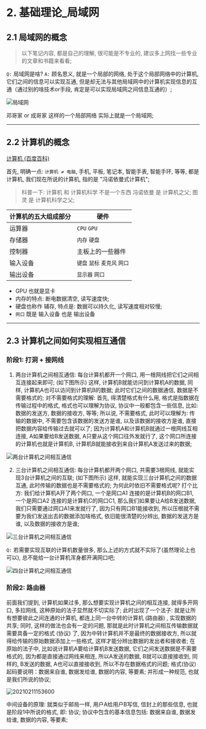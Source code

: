 # 2. 基础理论_局域网

## 2.1 局域网的概念

> 以下笔记内容, 都是自己的理解, 很可能是不专业的, 建议多上网找一些专业的文章和书籍来看看;

`Q:` 局域网是啥?
`A:` 顾名思义, 就是一个局部的网络, 处于这个局部网络中的计算机, 它们之间的信息可以实现互通, 但是却无法与其他局域网中的计算机实现信息的互通（通过别的啥技术or手段, 肯定是可以实现局域网之间信息互通的）;

![局域网](https://cdn.jsdelivr.net/gh/123taojiale/dahuyou_picture@main/blogs/20210211161920.png)

邓哥家 or 成哥家 这样的一个局部网络 实际上就是一个局域网;

---

## 2.2 计算机的概念

[计算机 (百度百科)](https://baike.baidu.com/item/%E8%AE%A1%E7%AE%97%E6%9C%BA/140338?fr=aladdin)

首先, 明确一点: `计算机 ≠ 电脑`, 手机, 平板, 笔记本, 智能手表, 智能手环, 等等, 都是计算机, 我们现在所说的计算机, 指的是 "冯诺依曼式计算机";

> 科普一下: 计算机 和 计算机科学 不是一个东西
> 冯诺依曼 是 计算机之父;
> 图灵 是 计算机科学之父;

| 计算机的五大组成部分 | 硬件                          |
| -------------------- | ----------------------------- |
| 运算器               | `CPU` `GPU`                   |
| 存储器               | `内存` `硬盘`                 |
| 控制器               | 主板上的一些器件              |
| 输入设备             | `键盘` `鼠标` `麦克风` `网口` |
| 输出设备             | `显示器` `网口`               |

- GPU 也就是显卡
- 内存的特点: 断电数据清空, 读写速度快;
- 硬盘也称作 辅存, 特点是: 数据可以持久化, 读写速度相对较慢;
- `网口` 既是 输入设备 也是 输出设备

---

## 2.3 计算机之间如何实现相互通信

### 阶段1: 打洞 + 接网线

1. 两台计算机之间相互通信: 每台计算机都开一个网口, 用一根网线把它们之间相互连接起来即可; (如下图所示) 这样, 计算机B就能访问到计算机A的数据, 同样, 计算机A也可以访问到计算机B的数据; 此时它们之间的数据通信, 数据是不需要格式的;
   对不需要格式的理解:
   首先, 得清楚格式有什么用, 格式是指数据在传输过程中的格式, 格式也可以理解为协议, 协议中一般都包含一些信息, 比如: 数据的发送方, 数据的接收方, 等等;
   所以说, 不需要格式, 此时可以理解为: 传输的数据中, 不需要包含该数据的发送方是谁, 以及该数据的接收方是谁, 直接把数据内容给传输过去就可以了;
   因为计算机A和计算机B就通过一根网线互相连接, A如果要给B发送数据, A只要从这个网口往外发就行了, 这个网口所连接的计算机也就是计算机B, 计算机B就能接收到来自计算机A发送过来的数据;

![两台计算机之间相互通信](https://cdn.jsdelivr.net/gh/123taojiale/dahuyou_picture@main/blogs/20210211130701.png)

2. 三台计算机之间相互通信: 每台计算机都开两个网口, 共需要3根网线, 就能实现3台计算机之间的互联; (如下图所示) 这样, 就能实现三台计算机之间的数据互通, 此时传输的数据也是不需要格式的;
   为何此时依旧不需要格式呢?
   打个比方: 我们给计算机A开了两个网口, 一个是网口A1 连接的是计算机B的网口B1, 一个是网口A2 连接的是计算机C的网口C1, 那么我们如果要让A给B发送数据, 我们只需要通过网口A1来发就行了, 因为只有网口B1能接收到, 所以压根就不需要为我们发送出去的数据添加啥格式, 依旧能很清楚的分辨出, 数据的发送方是谁, 以及数据的接收方是谁;

![三台计算机之间相互通信](https://cdn.jsdelivr.net/gh/123taojiale/dahuyou_picture@main/blogs/20210211130932.png)

`Q:` 若需要实现互联的计算机数量很多, 那么上述的方式就不实际了(虽然理论上也可以), 总不能给一台计算机浑身都开满网口吧;

![四台计算机之间相互通信](https://cdn.jsdelivr.net/gh/123taojiale/dahuyou_picture@main/blogs/20210211131403.png)

### 阶段2: 路由器

前面我们提到, 计算机如果过多, 那么想要实现计算机之间的相互连接, 就得多开网口, 多拉网线, 这种原始的法子显然就不切实际了;
此时出现了一个法子: 就是让所有想要彼此之间连通的计算机, 都连上同一台中转的计算机 (路由器) , 实现数据的共享;
同时, 这样的做法也会有一定的问题, 那就是此时计算机之间相互传输数据就需要具备一定的格式 (协议) 了, 因为中转计算机并不是最终的数据接收方, 所以就得给传输的原始数据添加上一些格式, 这样才能分辨出数据的发出者和接收者;
在原始的法子中, 比如说计算机A要给计算机B发送数据, 它们之间发送数据是不需要格式的, 因为都是直接通过网线来相连, 所以A发送的数据, B就可以直接接收到, 同样的, B发送的数据, A也可以直接接收到, 所以不存在数据格式的问题;
格式(协议)起码要说明：数据来自谁, 数据发给谁, 数据的内容, 等要素;
并形成一种规范, 也就是我们所说的协议;

![20210211153600](https://cdn.jsdelivr.net/gh/123taojiale/dahuyou_picture@main/blogs/20210211153600.png)

中间设备的原理: 就类似于邮局一样, 用户A给用户B写信, 信封上的那些信息, 也就是阶段1中所说的格式, 即: 协议;
协议中包含的基本信息包括: 数据来自谁, 数据发给谁, 数据的内容, 等要素;
